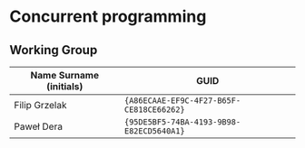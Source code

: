 # Concurrent programming

## Working Group

| Name Surname (initials) | GUID                                     |
| ----------------------- | ---------------------------------------- |
| Filip Grzelak           | `{A86ECAAE-EF9C-4F27-B65F-CE818CE66262}` |
| Paweł Dera              | `{95DE5BF5-74BA-4193-9B98-E82ECD5640A1}` |
